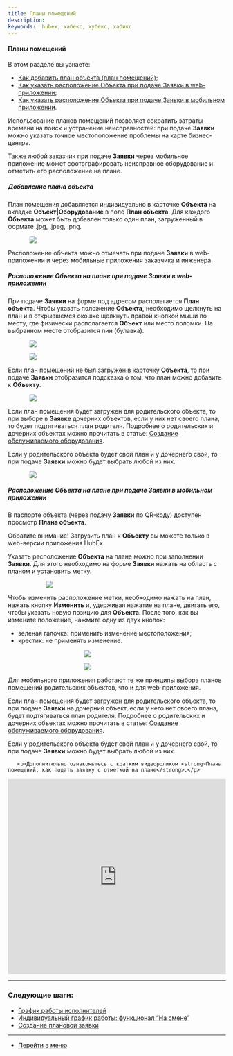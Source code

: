 ```yaml
---
title: Планы помещений
description:
keywords:  hubex, хабекс, хубекс, хабикс
---
```



#### Планы помещений
В этом разделе вы узнаете:
<html>
<meta charset="utf-8">
<ul>
    <li><a href="#planinobject">Как добавить план объекта (план помещений)</a>;</li>
    <li><a href="#planinticketweb">Как указать расположение Объекта при подаче Заявки в web-приложении</a>;</li>
    <li><a href="#planinticketmob">Как указать расположение Объекта при подаче Заявки в мобильном приложении</a>.</li>
  <!--  <li><a href="#settings">Как настроить роли для использования планов помещений.</a></li>-->


</ul>
</html>
<body>
<p>Использование планов помещений позволяет сократить затраты времени на поиск и устранение неисправностей: при подаче
    <Strong>Заявки</Strong> можно указать точное местоположение проблемы на карте бизнес-центра. </p>

<p>Также любой заказчик при подаче <Strong>Заявки</Strong> через мобильное приложение может сфотографировать неисправное оборудование и
    отметить его расположение на плане.</p>

<h5 id="planinobject">Добавление плана объекта</h5>
<p>План помещения добавляется индивидуально в карточке <Strong>Объекта</Strong> на вкладке <Strong>Объект|Оборудование</Strong> в поле <Strong>План объекта</Strong>. Для каждого <Strong>Объекта</Strong> может
    быть добавлен только один план, загруженный в формате .jpg, .jpeg, .png.</p>
<div>
    <img style="margin: 0 auto; display: block; max-width: 80%;"
         src="/attachments/images/FAQ/USER/FloorPlan/Object.jpg"/>
</div>


<p>Расположение объекта можно отмечать при подаче <Strong>Заявки</Strong> в web-приложении и через мобильные приложения заказчика и
    инженера.</p>

<h5 id="planinticketweb">Расположение Объекта на плане при подаче Заявки в web-приложении</h5>
<p>При подаче <Strong>Заявки</Strong> на форме под адресом располагается <Strong>План объекта</Strong>. Чтобы указать положение <Strong>Объекта</Strong>, необходимо
    щелкнуть на план и в открывшемся окошке щелкнуть правой кнопкой мыши по месту, где физически располагается
    <Strong>Объект</Strong> или место поломки. На выбранном месте отобразится пин (булавка). </p>

<div>
    <img style="margin: 0 auto; display: block; max-width: 80%;"
         src="/attachments/images/FAQ/USER/FloorPlan/PlanInTicket.jpg"/>
</div>

<p><div>
    <img style="margin: 0 auto; display: block; max-width: 80%;"
         src="/attachments/images/FAQ/USER/FloorPlan/Plan.jpg"/>
</div></p>

<p>Если план помещений не был загружен в карточку <Strong>Объекта</Strong>, то при подаче <Strong>Заявки</Strong> отобразится подсказка о том, что план можно
    добавить к <Strong>Объекту</Strong>.</p>
<div>
    <img style="margin: 0 auto; display: block; max-width: 80%;"
         src="/attachments/images/FAQ/USER/FloorPlan/PlanInTicket3.jpg"/>
</div>
<p>Если план помещения будет загружен для родительского объекта, то при выборе в <Strong>Заявке</Strong> дочерних объектов, если у
    них нет своего плана, то будет
    подтягиваться план родителя. Подробнее о родительских и дочерних объектах можно прочитать в статье: <a
            href="https://wiki.hubex.ru/docs/FAQ/RU/user/CreatingObjects.html">Создание обслуживаемого оборудования</a>.
</p>

<p>Если у родительского объекта будет свой план и у дочернего свой, то при подаче <Strong>Заявки</Strong> можно будет выбрать любой из
    них.</p>
<div>
    <img style="margin: 0 auto; display: block; max-width: 80%;"
         src="/attachments/images/FAQ/USER/FloorPlan/PlanInTicket2.jpg"/>
</div>

<h5 id="planinticketmob">Расположение Объекта на плане при подаче Заявки в мобильном приложении</h5>
<p>В паспорте объекта (через подачу <Strong>Заявки</Strong> по QR-коду) доступен просмотр <Strong>Плана объекта</Strong>. </p>
<p>Обратите внимание! Загрузить план к <Strong>Объекту</Strong> вы можете только в web-версии приложения HubEx.</p>

<!--Если для настроек <Strong>Роли</Strong> включено
    полномочие <Strong>Объекты -
    Изменения данных объекта</Strong>, то <Strong>План объекта</Strong> можно будет редактировать прямо в паспорте (загрузить, заменить картинку). Подробнее читайте в статьях:
    <a
            href="https://wiki.hubex.ru/docs/FAQ/RU/user/CreatingTaskTemplates.html#passport">Создание шаблона заявки,
        подача заявки по QR-коду</a>, <a
            href="https://wiki.hubex.ru/docs/FAQ/RU/admin/Roles.html">Настройка ролей</a>.-->



<p>Указать расположение <Strong>Объекта</Strong> на плане можно при заполнении <Strong>Заявки</Strong>. Для этого необходимо на форме <Strong>Заявки</Strong> нажать на
    область с планом и установить метку.</p>

<div>
    <img style="margin: 0 auto; display: block; max-width: 65%;"
         src="/attachments/images/FAQ/USER/FloorPlan/MobNEW.jpg"/>
</div>

<p>Чтобы изменить расположение метки, необходимо нажать на план, нажать кнопку <Strong>Изменить</Strong> и, удерживая нажатие на плане, двигать его, чтобы указать новую позицию для <Strong>Объекта</Strong>. После того, как вы измените положение, нажмите одну из двух кнопок:</p>
<ul>
    <li>зеленая галочка: применить изменение местоположения;</li>
    <li>крестик: не применять изменение.</li>
</ul>
<div>
    <img style="margin: 0 auto; display: block; max-width: 30%;"
         src="/attachments/images/FAQ/USER/FloorPlan/Mob2.jpg"/>
</div>
<p><div>
    <img style="margin: 0 auto; display: block; max-width: 30%;"
         src="/attachments/images/FAQ/USER/FloorPlan/Mob3.jpg"/>
</div></p>

<p>Для мобильного приложения работают те же принципы выбора планов помещений родительских объектов, что и для web-приложения.</p>
<p>Если план помещения будет загружен для родительского объекта, то при подаче <Strong>Заявки</Strong> на дочерний объект, если у
    него нет своего плана, будет
    подтягиваться план родителя. Подробнее о родительских и дочерних объектах можно прочитать в статье: <a
            href="https://wiki.hubex.ru/docs/FAQ/RU/user/CreatingObjects.html">Создание обслуживаемого оборудования</a>.
</p>

<p>Если у родительского объекта будет свой план и у дочернего свой, то при подаче <Strong>Заявки</Strong> можно будет выбрать любой из
    них.</p>

       <p>Дополнительно ознакомьтесь с кратким видеороликом <strong>Планы помещений: как подать заявку с отметкой на плане</strong>.</p>
<iframe src="https://www.youtube.com/embed/8mUe-ejqDGQ" width="100%" height="450px" frameborder="0"
        allowfullscreen="allowfullscreen"></iframe>

<!--<h5 id="settings">Настройка ролей для использования планов помещений</h5>
<p>Для подключения функционала </p>-->
</body>


___
### Следующие шаги:
- [График работы исполнителей](./Schedule.md)
- [Индивидуальный график работы: функционал “На смене”](./OnDuty.md)
- [Создание плановой заявки](./PlannedTickets.md)

____
- [Перейти в меню](http://wiki.hubex.ru)
